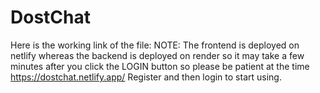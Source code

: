 # DostChat
Here is the working link of the file:
NOTE: The frontend is deployed on netlify whereas the backend is deployed on render so it may take a few minutes after you click the LOGIN button so please be patient at the time
https://dostchat.netlify.app/
Register and then login to start using.
